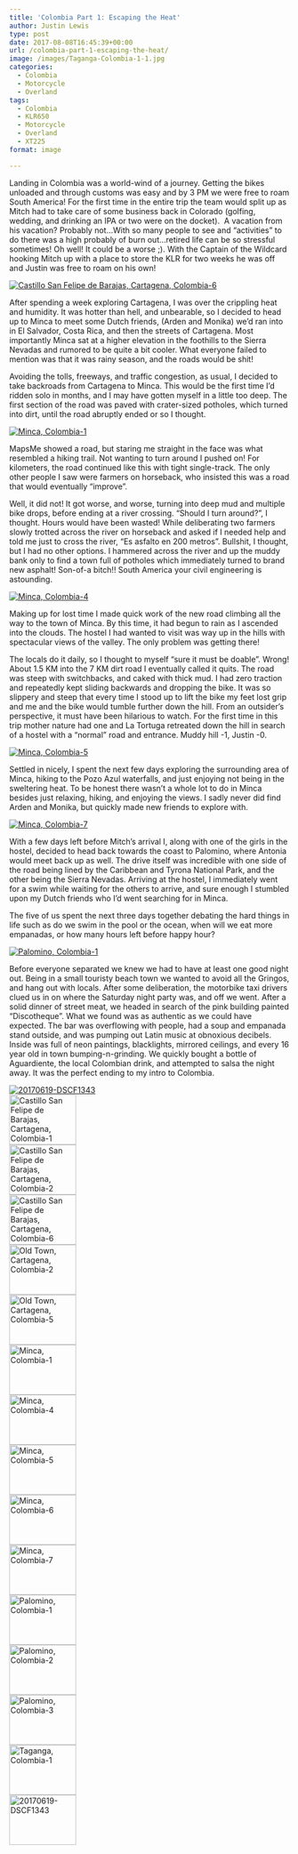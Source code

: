 ```yaml
---
title: 'Colombia Part 1: Escaping the Heat'
author: Justin Lewis
type: post
date: 2017-08-08T16:45:39+00:00
url: /colombia-part-1-escaping-the-heat/
image: /images/Taganga-Colombia-1-1.jpg
categories:
  - Colombia
  - Motorcycle
  - Overland
tags:
  - Colombia
  - KLR650
  - Motorcycle
  - Overland
  - XT225
format: image

---
```

Landing in Colombia was a world-wind of a journey. Getting the bikes unloaded and through customs was easy and by 3 PM we were free to roam South America! For the first time in the entire trip the team would split up as Mitch had to take care of some business back in Colorado (golfing, wedding, and drinking an IPA or two were on the docket). &nbsp;A vacation from his vacation? Probably not&#8230;With so many people to see and &#8220;activities&#8221; to do there was a high probably of burn out&#8230;retired life can be so stressful sometimes! Oh well! It could be a worse ;). With the Captain of the Wildcard hooking Mitch up with a place to store the KLR for two weeks he was off and Justin was free to roam on his own!

<div class="ngg-gallery-singlepic-image " style="">
  <a href="http://www.elevationupgrade.com/wp-content/gallery/colombia-part-1/Castillo-San-Felipe-de-Barajas-Cartagena-Colombia-6.jpg"
		     title=""
             data-src="http://www.elevationupgrade.com/wp-content/gallery/colombia-part-1/Castillo-San-Felipe-de-Barajas-Cartagena-Colombia-6.jpg"
             data-thumbnail="http://www.elevationupgrade.com/wp-content/gallery/colombia-part-1/thumbs/thumbs_Castillo-San-Felipe-de-Barajas-Cartagena-Colombia-6.jpg"
             data-image-id="882"
             data-title="Castillo San Felipe de Barajas, Cartagena, Colombia-6"
             data-description=""
             target='_self'
             class="ngg-fancybox" rel="a7ed661fc4ec619e9fc0615d4373c0d1"> <img class="ngg-singlepic"
             src="http://www.elevationupgrade.com/wp-content/gallery/colombia-part-1/dynamic/Castillo-San-Felipe-de-Barajas-Cartagena-Colombia-6.jpg-nggid03882-ngg0dyn-0x0x100-00f0w010c010r110f110r010t010.jpg"
             alt="Castillo San Felipe de Barajas, Cartagena, Colombia-6"
             title="Castillo San Felipe de Barajas, Cartagena, Colombia-6"
 /> </a>
</div>

<!--more-->

After spending a week exploring Cartagena, I was over the crippling heat and humidity. It was hotter than hell, and unbearable, so I decided to head up to Minca to meet some Dutch friends, (Arden and Monika) we’d ran into in El Salvador, Costa Rica, and then the streets of Cartagena. Most importantly Minca sat at a higher elevation in the foothills to the Sierra Nevadas and rumored to be quite a bit cooler. What everyone failed to mention was that it was rainy season, and the roads would be shit!

Avoiding the tolls, freeways, and traffic congestion, as usual, I decided to take backroads from Cartagena to Minca. This would be the first time I’d ridden solo in months, and I may have gotten myself in a little too deep. The first section of the road was paved with crater-sized potholes, which turned into dirt, until the road abruptly ended or so I thought.

<div class="ngg-gallery-singlepic-image " style="">
  <a href="http://www.elevationupgrade.com/wp-content/gallery/colombia-part-1/Minca-Colombia-1.jpg"
		     title=""
             data-src="http://www.elevationupgrade.com/wp-content/gallery/colombia-part-1/Minca-Colombia-1.jpg"
             data-thumbnail="http://www.elevationupgrade.com/wp-content/gallery/colombia-part-1/thumbs/thumbs_Minca-Colombia-1.jpg"
             data-image-id="885"
             data-title="Minca, Colombia-1"
             data-description=""
             target='_self'
             class="ngg-fancybox" rel="f20a2f30b77fd0fbae2121c45bbcc69f"> <img class="ngg-singlepic"
             src="http://www.elevationupgrade.com/wp-content/gallery/colombia-part-1/dynamic/Minca-Colombia-1.jpg-nggid03885-ngg0dyn-0x0x100-00f0w010c010r110f110r010t010.jpg"
             alt="Minca, Colombia-1"
             title="Minca, Colombia-1"
 /> </a>
</div>

MapsMe showed a road, but staring me straight in the face was what resembled a hiking trail. Not wanting to turn around I pushed on! For kilometers, the road continued like this with tight single-track. The only other people I saw were farmers on horseback, who insisted this was a road that would eventually “improve”.

Well, it did not! It got worse, and worse, turning into deep mud and multiple bike drops, before ending at a river crossing. “Should I turn around?”, I thought. Hours would have been wasted! While deliberating two farmers slowly trotted across the river on horseback and asked if I needed help and told me just to cross the river, “Es asfalto en 200 metros”. Bullshit, I thought, but I had no other options. I hammered across the river and up the muddy bank only to find a town full of potholes which immediately turned to brand new asphalt! Son-of-a bitch!! South America your civil engineering is astounding.

<div class="ngg-gallery-singlepic-image " style="">
  <a href="http://www.elevationupgrade.com/wp-content/gallery/colombia-part-1/Minca-Colombia-4.jpg"
		     title=""
             data-src="http://www.elevationupgrade.com/wp-content/gallery/colombia-part-1/Minca-Colombia-4.jpg"
             data-thumbnail="http://www.elevationupgrade.com/wp-content/gallery/colombia-part-1/thumbs/thumbs_Minca-Colombia-4.jpg"
             data-image-id="886"
             data-title="Minca, Colombia-4"
             data-description=""
             target='_self'
             class="ngg-fancybox" rel="08717db755937f567f3a48b1678581c0"> <img class="ngg-singlepic"
             src="http://www.elevationupgrade.com/wp-content/gallery/colombia-part-1/dynamic/Minca-Colombia-4.jpg-nggid03886-ngg0dyn-0x0x100-00f0w010c010r110f110r010t010.jpg"
             alt="Minca, Colombia-4"
             title="Minca, Colombia-4"
 /> </a>
</div>

Making up for lost time I made quick work of the new road climbing all the way to the town of Minca. By this time, it had begun to rain as I ascended into the clouds. The hostel I had wanted to visit was way up in the hills with spectacular views of the valley. The only problem was getting there!

The locals do it daily, so I thought to myself “sure it must be doable”. Wrong! About 1.5 KM into the 7 KM dirt road I eventually called it quits. The road was steep with switchbacks, and caked with thick mud. I had zero traction and repeatedly kept sliding backwards and dropping the bike. It was so slippery and steep that every time I stood up to lift the bike my feet lost grip and me and the bike would tumble further down the hill. From an outsider’s perspective, it must have been hilarious to watch. For the first time in this trip mother nature had one and La Tortuga retreated down the hill in search of a hostel with a “normal” road and entrance. Muddy hill -1, Justin -0.

<div class="ngg-gallery-singlepic-image " style="">
  <a href="http://www.elevationupgrade.com/wp-content/gallery/colombia-part-1/Minca-Colombia-5.jpg"
		     title=""
             data-src="http://www.elevationupgrade.com/wp-content/gallery/colombia-part-1/Minca-Colombia-5.jpg"
             data-thumbnail="http://www.elevationupgrade.com/wp-content/gallery/colombia-part-1/thumbs/thumbs_Minca-Colombia-5.jpg"
             data-image-id="887"
             data-title="Minca, Colombia-5"
             data-description=""
             target='_self'
             class="ngg-fancybox" rel="f235dda88eb26b0c863f8d73eceb36d2"> <img class="ngg-singlepic"
             src="http://www.elevationupgrade.com/wp-content/gallery/colombia-part-1/dynamic/Minca-Colombia-5.jpg-nggid03887-ngg0dyn-0x0x100-00f0w010c010r110f110r010t010.jpg"
             alt="Minca, Colombia-5"
             title="Minca, Colombia-5"
 /> </a>
</div>

Settled in nicely, I spent the next few days exploring the surrounding area of Minca, hiking to the Pozo Azul waterfalls, and just enjoying not being in the sweltering heat. To be honest there wasn’t a whole lot to do in Minca besides just relaxing, hiking, and enjoying the views. I sadly never did find Arden and Monika, but quickly made new friends to explore with.

<div class="ngg-gallery-singlepic-image " style="">
  <a href="http://www.elevationupgrade.com/wp-content/gallery/colombia-part-1/Minca-Colombia-7.jpg"
		     title=""
             data-src="http://www.elevationupgrade.com/wp-content/gallery/colombia-part-1/Minca-Colombia-7.jpg"
             data-thumbnail="http://www.elevationupgrade.com/wp-content/gallery/colombia-part-1/thumbs/thumbs_Minca-Colombia-7.jpg"
             data-image-id="889"
             data-title="Minca, Colombia-7"
             data-description=""
             target='_self'
             class="ngg-fancybox" rel="1844b9299f6f8744b5f90db787271fa6"> <img class="ngg-singlepic"
             src="http://www.elevationupgrade.com/wp-content/gallery/colombia-part-1/dynamic/Minca-Colombia-7.jpg-nggid03889-ngg0dyn-0x0x100-00f0w010c010r110f110r010t010.jpg"
             alt="Minca, Colombia-7"
             title="Minca, Colombia-7"
 /> </a>
</div>

With a few days left before Mitch&#8217;s arrival I, along with one of the girls in the hostel, decided to head back towards the coast to Palomino, where Antonia would meet back up as well. The drive itself was incredible with one side of the road being lined by the Caribbean and Tyrona National Park, and the other being the Sierra Nevadas. Arriving at the hostel, I immediately went for a swim while waiting for the others to arrive, and sure enough I stumbled upon my Dutch friends who I’d went searching for in Minca.

The five of us spent the next three days together debating the hard things in life such as do we swim in the pool or the ocean, when will we eat more empanadas, or how many hours left before happy hour?

<div class="ngg-gallery-singlepic-image " style="">
  <a href="http://www.elevationupgrade.com/wp-content/gallery/colombia-part-1/Palomino-Colombia-1.jpg"
		     title=""
             data-src="http://www.elevationupgrade.com/wp-content/gallery/colombia-part-1/Palomino-Colombia-1.jpg"
             data-thumbnail="http://www.elevationupgrade.com/wp-content/gallery/colombia-part-1/thumbs/thumbs_Palomino-Colombia-1.jpg"
             data-image-id="890"
             data-title="Palomino, Colombia-1"
             data-description=""
             target='_self'
             class="ngg-fancybox" rel="bb59efe1c5bb313bc27b8f383ed10ab7"> <img class="ngg-singlepic"
             src="http://www.elevationupgrade.com/wp-content/gallery/colombia-part-1/dynamic/Palomino-Colombia-1.jpg-nggid03890-ngg0dyn-0x0x100-00f0w010c010r110f110r010t010.jpg"
             alt="Palomino, Colombia-1"
             title="Palomino, Colombia-1"
 /> </a>
</div>

Before everyone separated we knew we had to have at least one good night out. Being in a small touristy beach town we wanted to avoid all the Gringos, and hang out with locals. After some deliberation, the motorbike taxi drivers clued us in on where the Saturday night party was, and off we went. After a solid dinner of street meat, we headed in search of the pink building painted “Discotheque”. What we found was as authentic as we could have expected. The bar was overflowing with people, had a soup and empanada stand outside, and was pumping out Latin music at obnoxious decibels. Inside was full of neon paintings, blacklights, mirrored ceilings, and every 16 year old in town bumping-n-grinding. We quickly bought a bottle of Aguardiente, the local Colombian drink, and attempted to salsa the night away. It was the perfect ending to my intro to&nbsp;Colombia.

<div class="ngg-gallery-singlepic-image " style="">
  <a href="http://www.elevationupgrade.com/wp-content/gallery/colombia-part-1/20170619-DSCF1343.jpg"
		     title=""
             data-src="http://www.elevationupgrade.com/wp-content/gallery/colombia-part-1/20170619-DSCF1343.jpg"
             data-thumbnail="http://www.elevationupgrade.com/wp-content/gallery/colombia-part-1/thumbs/thumbs_20170619-DSCF1343.jpg"
             data-image-id="897"
             data-title="20170619-DSCF1343"
             data-description=""
             target='_self'
             class="ngg-fancybox" rel="63cd4dad087f1ea2e5562248dced8c12"> <img class="ngg-singlepic"
             src="http://www.elevationupgrade.com/wp-content/gallery/colombia-part-1/dynamic/20170619-DSCF1343.jpg-nggid03897-ngg0dyn-0x0x100-00f0w010c010r110f110r010t010.jpg"
             alt="20170619-DSCF1343"
             title="20170619-DSCF1343"
 /> </a>
</div>

<div
	class="ngg-galleryoverview ngg-ajax-pagination-none"
	id="ngg-gallery-2691-1">
  <!-- Thumbnails -->
  
  <div id="ngg-image-0" class="ngg-gallery-thumbnail-box" >
    <div class="ngg-gallery-thumbnail">
      <a href="http://www.elevationupgrade.com/wp-content/gallery/colombia-part-1/Castillo-San-Felipe-de-Barajas-Cartagena-Colombia-1.jpg"
               title=""
               data-src="http://www.elevationupgrade.com/wp-content/gallery/colombia-part-1/Castillo-San-Felipe-de-Barajas-Cartagena-Colombia-1.jpg"
               data-thumbnail="http://www.elevationupgrade.com/wp-content/gallery/colombia-part-1/thumbs/thumbs_Castillo-San-Felipe-de-Barajas-Cartagena-Colombia-1.jpg"
               data-image-id="880"
               data-title="Castillo San Felipe de Barajas, Cartagena, Colombia-1"
               data-description=""
               data-image-slug="castillo-san-felipe-de-barajas-cartagena-colombia-1-1"
               class="ngg-fancybox" rel="2691"> <img
                    title="Castillo San Felipe de Barajas, Cartagena, Colombia-1"
                    alt="Castillo San Felipe de Barajas, Cartagena, Colombia-1"
                    src="http://www.elevationupgrade.com/wp-content/gallery/colombia-part-1/thumbs/thumbs_Castillo-San-Felipe-de-Barajas-Cartagena-Colombia-1.jpg"
                    width="120"
                    height="90"
                    style="max-width:100%;"
 /> </a>
    </div>
  </div>
  
  <div id="ngg-image-1" class="ngg-gallery-thumbnail-box" >
    <div class="ngg-gallery-thumbnail">
      <a href="http://www.elevationupgrade.com/wp-content/gallery/colombia-part-1/Castillo-San-Felipe-de-Barajas-Cartagena-Colombia-2.jpg"
               title=""
               data-src="http://www.elevationupgrade.com/wp-content/gallery/colombia-part-1/Castillo-San-Felipe-de-Barajas-Cartagena-Colombia-2.jpg"
               data-thumbnail="http://www.elevationupgrade.com/wp-content/gallery/colombia-part-1/thumbs/thumbs_Castillo-San-Felipe-de-Barajas-Cartagena-Colombia-2.jpg"
               data-image-id="881"
               data-title="Castillo San Felipe de Barajas, Cartagena, Colombia-2"
               data-description=""
               data-image-slug="castillo-san-felipe-de-barajas-cartagena-colombia-2-1"
               class="ngg-fancybox" rel="2691"> <img
                    title="Castillo San Felipe de Barajas, Cartagena, Colombia-2"
                    alt="Castillo San Felipe de Barajas, Cartagena, Colombia-2"
                    src="http://www.elevationupgrade.com/wp-content/gallery/colombia-part-1/thumbs/thumbs_Castillo-San-Felipe-de-Barajas-Cartagena-Colombia-2.jpg"
                    width="120"
                    height="90"
                    style="max-width:100%;"
 /> </a>
    </div>
  </div>
  
  <div id="ngg-image-2" class="ngg-gallery-thumbnail-box" >
    <div class="ngg-gallery-thumbnail">
      <a href="http://www.elevationupgrade.com/wp-content/gallery/colombia-part-1/Castillo-San-Felipe-de-Barajas-Cartagena-Colombia-6.jpg"
               title=""
               data-src="http://www.elevationupgrade.com/wp-content/gallery/colombia-part-1/Castillo-San-Felipe-de-Barajas-Cartagena-Colombia-6.jpg"
               data-thumbnail="http://www.elevationupgrade.com/wp-content/gallery/colombia-part-1/thumbs/thumbs_Castillo-San-Felipe-de-Barajas-Cartagena-Colombia-6.jpg"
               data-image-id="882"
               data-title="Castillo San Felipe de Barajas, Cartagena, Colombia-6"
               data-description=""
               data-image-slug="castillo-san-felipe-de-barajas-cartagena-colombia-6-1"
               class="ngg-fancybox" rel="2691"> <img
                    title="Castillo San Felipe de Barajas, Cartagena, Colombia-6"
                    alt="Castillo San Felipe de Barajas, Cartagena, Colombia-6"
                    src="http://www.elevationupgrade.com/wp-content/gallery/colombia-part-1/thumbs/thumbs_Castillo-San-Felipe-de-Barajas-Cartagena-Colombia-6.jpg"
                    width="120"
                    height="90"
                    style="max-width:100%;"
 /> </a>
    </div>
  </div>
  
  <div id="ngg-image-3" class="ngg-gallery-thumbnail-box" >
    <div class="ngg-gallery-thumbnail">
      <a href="http://www.elevationupgrade.com/wp-content/gallery/colombia-part-1/Old-Town-Cartagena-Colombia-2.jpg"
               title=""
               data-src="http://www.elevationupgrade.com/wp-content/gallery/colombia-part-1/Old-Town-Cartagena-Colombia-2.jpg"
               data-thumbnail="http://www.elevationupgrade.com/wp-content/gallery/colombia-part-1/thumbs/thumbs_Old-Town-Cartagena-Colombia-2.jpg"
               data-image-id="883"
               data-title="Old Town, Cartagena, Colombia-2"
               data-description=""
               data-image-slug="old-town-cartagena-colombia-2-1"
               class="ngg-fancybox" rel="2691"> <img
                    title="Old Town, Cartagena, Colombia-2"
                    alt="Old Town, Cartagena, Colombia-2"
                    src="http://www.elevationupgrade.com/wp-content/gallery/colombia-part-1/thumbs/thumbs_Old-Town-Cartagena-Colombia-2.jpg"
                    width="120"
                    height="90"
                    style="max-width:100%;"
 /> </a>
    </div>
  </div>
  
  <div id="ngg-image-4" class="ngg-gallery-thumbnail-box" >
    <div class="ngg-gallery-thumbnail">
      <a href="http://www.elevationupgrade.com/wp-content/gallery/colombia-part-1/Old-Town-Cartagena-Colombia-5.jpg"
               title=""
               data-src="http://www.elevationupgrade.com/wp-content/gallery/colombia-part-1/Old-Town-Cartagena-Colombia-5.jpg"
               data-thumbnail="http://www.elevationupgrade.com/wp-content/gallery/colombia-part-1/thumbs/thumbs_Old-Town-Cartagena-Colombia-5.jpg"
               data-image-id="884"
               data-title="Old Town, Cartagena, Colombia-5"
               data-description=""
               data-image-slug="old-town-cartagena-colombia-5-1"
               class="ngg-fancybox" rel="2691"> <img
                    title="Old Town, Cartagena, Colombia-5"
                    alt="Old Town, Cartagena, Colombia-5"
                    src="http://www.elevationupgrade.com/wp-content/gallery/colombia-part-1/thumbs/thumbs_Old-Town-Cartagena-Colombia-5.jpg"
                    width="120"
                    height="90"
                    style="max-width:100%;"
 /> </a>
    </div>
  </div>
  
  <div id="ngg-image-5" class="ngg-gallery-thumbnail-box" >
    <div class="ngg-gallery-thumbnail">
      <a href="http://www.elevationupgrade.com/wp-content/gallery/colombia-part-1/Minca-Colombia-1.jpg"
               title=""
               data-src="http://www.elevationupgrade.com/wp-content/gallery/colombia-part-1/Minca-Colombia-1.jpg"
               data-thumbnail="http://www.elevationupgrade.com/wp-content/gallery/colombia-part-1/thumbs/thumbs_Minca-Colombia-1.jpg"
               data-image-id="885"
               data-title="Minca, Colombia-1"
               data-description=""
               data-image-slug="minca-colombia-1-1"
               class="ngg-fancybox" rel="2691"> <img
                    title="Minca, Colombia-1"
                    alt="Minca, Colombia-1"
                    src="http://www.elevationupgrade.com/wp-content/gallery/colombia-part-1/thumbs/thumbs_Minca-Colombia-1.jpg"
                    width="120"
                    height="90"
                    style="max-width:100%;"
 /> </a>
    </div>
  </div>
  
  <div id="ngg-image-6" class="ngg-gallery-thumbnail-box" >
    <div class="ngg-gallery-thumbnail">
      <a href="http://www.elevationupgrade.com/wp-content/gallery/colombia-part-1/Minca-Colombia-4.jpg"
               title=""
               data-src="http://www.elevationupgrade.com/wp-content/gallery/colombia-part-1/Minca-Colombia-4.jpg"
               data-thumbnail="http://www.elevationupgrade.com/wp-content/gallery/colombia-part-1/thumbs/thumbs_Minca-Colombia-4.jpg"
               data-image-id="886"
               data-title="Minca, Colombia-4"
               data-description=""
               data-image-slug="minca-colombia-4-1"
               class="ngg-fancybox" rel="2691"> <img
                    title="Minca, Colombia-4"
                    alt="Minca, Colombia-4"
                    src="http://www.elevationupgrade.com/wp-content/gallery/colombia-part-1/thumbs/thumbs_Minca-Colombia-4.jpg"
                    width="120"
                    height="90"
                    style="max-width:100%;"
 /> </a>
    </div>
  </div>
  
  <div id="ngg-image-7" class="ngg-gallery-thumbnail-box" >
    <div class="ngg-gallery-thumbnail">
      <a href="http://www.elevationupgrade.com/wp-content/gallery/colombia-part-1/Minca-Colombia-5.jpg"
               title=""
               data-src="http://www.elevationupgrade.com/wp-content/gallery/colombia-part-1/Minca-Colombia-5.jpg"
               data-thumbnail="http://www.elevationupgrade.com/wp-content/gallery/colombia-part-1/thumbs/thumbs_Minca-Colombia-5.jpg"
               data-image-id="887"
               data-title="Minca, Colombia-5"
               data-description=""
               data-image-slug="minca-colombia-5-1"
               class="ngg-fancybox" rel="2691"> <img
                    title="Minca, Colombia-5"
                    alt="Minca, Colombia-5"
                    src="http://www.elevationupgrade.com/wp-content/gallery/colombia-part-1/thumbs/thumbs_Minca-Colombia-5.jpg"
                    width="120"
                    height="90"
                    style="max-width:100%;"
 /> </a>
    </div>
  </div>
  
  <div id="ngg-image-8" class="ngg-gallery-thumbnail-box" >
    <div class="ngg-gallery-thumbnail">
      <a href="http://www.elevationupgrade.com/wp-content/gallery/colombia-part-1/Minca-Colombia-6.jpg"
               title=""
               data-src="http://www.elevationupgrade.com/wp-content/gallery/colombia-part-1/Minca-Colombia-6.jpg"
               data-thumbnail="http://www.elevationupgrade.com/wp-content/gallery/colombia-part-1/thumbs/thumbs_Minca-Colombia-6.jpg"
               data-image-id="888"
               data-title="Minca, Colombia-6"
               data-description=""
               data-image-slug="minca-colombia-6-1"
               class="ngg-fancybox" rel="2691"> <img
                    title="Minca, Colombia-6"
                    alt="Minca, Colombia-6"
                    src="http://www.elevationupgrade.com/wp-content/gallery/colombia-part-1/thumbs/thumbs_Minca-Colombia-6.jpg"
                    width="120"
                    height="90"
                    style="max-width:100%;"
 /> </a>
    </div>
  </div>
  
  <div id="ngg-image-9" class="ngg-gallery-thumbnail-box" >
    <div class="ngg-gallery-thumbnail">
      <a href="http://www.elevationupgrade.com/wp-content/gallery/colombia-part-1/Minca-Colombia-7.jpg"
               title=""
               data-src="http://www.elevationupgrade.com/wp-content/gallery/colombia-part-1/Minca-Colombia-7.jpg"
               data-thumbnail="http://www.elevationupgrade.com/wp-content/gallery/colombia-part-1/thumbs/thumbs_Minca-Colombia-7.jpg"
               data-image-id="889"
               data-title="Minca, Colombia-7"
               data-description=""
               data-image-slug="minca-colombia-7-1"
               class="ngg-fancybox" rel="2691"> <img
                    title="Minca, Colombia-7"
                    alt="Minca, Colombia-7"
                    src="http://www.elevationupgrade.com/wp-content/gallery/colombia-part-1/thumbs/thumbs_Minca-Colombia-7.jpg"
                    width="120"
                    height="90"
                    style="max-width:100%;"
 /> </a>
    </div>
  </div>
  
  <div id="ngg-image-10" class="ngg-gallery-thumbnail-box" >
    <div class="ngg-gallery-thumbnail">
      <a href="http://www.elevationupgrade.com/wp-content/gallery/colombia-part-1/Palomino-Colombia-1.jpg"
               title=""
               data-src="http://www.elevationupgrade.com/wp-content/gallery/colombia-part-1/Palomino-Colombia-1.jpg"
               data-thumbnail="http://www.elevationupgrade.com/wp-content/gallery/colombia-part-1/thumbs/thumbs_Palomino-Colombia-1.jpg"
               data-image-id="890"
               data-title="Palomino, Colombia-1"
               data-description=""
               data-image-slug="palomino-colombia-1-3"
               class="ngg-fancybox" rel="2691"> <img
                    title="Palomino, Colombia-1"
                    alt="Palomino, Colombia-1"
                    src="http://www.elevationupgrade.com/wp-content/gallery/colombia-part-1/thumbs/thumbs_Palomino-Colombia-1.jpg"
                    width="120"
                    height="90"
                    style="max-width:100%;"
 /> </a>
    </div>
  </div>
  
  <div id="ngg-image-11" class="ngg-gallery-thumbnail-box" >
    <div class="ngg-gallery-thumbnail">
      <a href="http://www.elevationupgrade.com/wp-content/gallery/colombia-part-1/Palomino-Colombia-2.jpg"
               title=""
               data-src="http://www.elevationupgrade.com/wp-content/gallery/colombia-part-1/Palomino-Colombia-2.jpg"
               data-thumbnail="http://www.elevationupgrade.com/wp-content/gallery/colombia-part-1/thumbs/thumbs_Palomino-Colombia-2.jpg"
               data-image-id="891"
               data-title="Palomino, Colombia-2"
               data-description=""
               data-image-slug="palomino-colombia-2-3"
               class="ngg-fancybox" rel="2691"> <img
                    title="Palomino, Colombia-2"
                    alt="Palomino, Colombia-2"
                    src="http://www.elevationupgrade.com/wp-content/gallery/colombia-part-1/thumbs/thumbs_Palomino-Colombia-2.jpg"
                    width="120"
                    height="90"
                    style="max-width:100%;"
 /> </a>
    </div>
  </div>
  
  <div id="ngg-image-12" class="ngg-gallery-thumbnail-box" >
    <div class="ngg-gallery-thumbnail">
      <a href="http://www.elevationupgrade.com/wp-content/gallery/colombia-part-1/Palomino-Colombia-3.jpg"
               title=""
               data-src="http://www.elevationupgrade.com/wp-content/gallery/colombia-part-1/Palomino-Colombia-3.jpg"
               data-thumbnail="http://www.elevationupgrade.com/wp-content/gallery/colombia-part-1/thumbs/thumbs_Palomino-Colombia-3.jpg"
               data-image-id="892"
               data-title="Palomino, Colombia-3"
               data-description=""
               data-image-slug="palomino-colombia-3-3"
               class="ngg-fancybox" rel="2691"> <img
                    title="Palomino, Colombia-3"
                    alt="Palomino, Colombia-3"
                    src="http://www.elevationupgrade.com/wp-content/gallery/colombia-part-1/thumbs/thumbs_Palomino-Colombia-3.jpg"
                    width="120"
                    height="90"
                    style="max-width:100%;"
 /> </a>
    </div>
  </div>
  
  <div id="ngg-image-13" class="ngg-gallery-thumbnail-box" >
    <div class="ngg-gallery-thumbnail">
      <a href="http://www.elevationupgrade.com/wp-content/gallery/colombia-part-1/Taganga-Colombia-1-1.jpg"
               title=""
               data-src="http://www.elevationupgrade.com/wp-content/gallery/colombia-part-1/Taganga-Colombia-1-1.jpg"
               data-thumbnail="http://www.elevationupgrade.com/wp-content/gallery/colombia-part-1/thumbs/thumbs_Taganga-Colombia-1-1.jpg"
               data-image-id="894"
               data-title="Taganga, Colombia-1"
               data-description=""
               data-image-slug="taganga-colombia-1-5"
               class="ngg-fancybox" rel="2691"> <img
                    title="Taganga, Colombia-1"
                    alt="Taganga, Colombia-1"
                    src="http://www.elevationupgrade.com/wp-content/gallery/colombia-part-1/thumbs/thumbs_Taganga-Colombia-1-1.jpg"
                    width="120"
                    height="90"
                    style="max-width:100%;"
 /> </a>
    </div>
  </div>
  
  <div id="ngg-image-14" class="ngg-gallery-thumbnail-box" >
    <div class="ngg-gallery-thumbnail">
      <a href="http://www.elevationupgrade.com/wp-content/gallery/colombia-part-1/20170619-DSCF1343.jpg"
               title=""
               data-src="http://www.elevationupgrade.com/wp-content/gallery/colombia-part-1/20170619-DSCF1343.jpg"
               data-thumbnail="http://www.elevationupgrade.com/wp-content/gallery/colombia-part-1/thumbs/thumbs_20170619-DSCF1343.jpg"
               data-image-id="897"
               data-title="20170619-DSCF1343"
               data-description=""
               data-image-slug="20170619-dscf1343-2"
               class="ngg-fancybox" rel="2691"> <img
                    title="20170619-DSCF1343"
                    alt="20170619-DSCF1343"
                    src="http://www.elevationupgrade.com/wp-content/gallery/colombia-part-1/thumbs/thumbs_20170619-DSCF1343.jpg"
                    width="120"
                    height="90"
                    style="max-width:100%;"
 /> </a>
    </div>
  </div>
  
  <!-- Pagination -->
  
  <div class='ngg-clear'>
  </div>
</div>

&nbsp;

&nbsp;

&nbsp;

&nbsp;

&nbsp;

&nbsp;